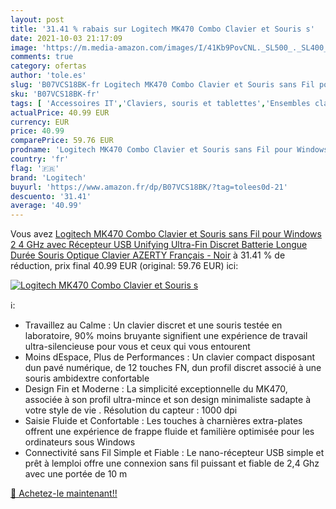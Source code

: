 ```yaml
---
layout: post
title: '31.41 % rabais sur Logitech MK470 Combo Clavier et Souris s'
date: 2021-10-03 21:17:09
image: 'https://m.media-amazon.com/images/I/41Kb9PovCNL._SL500_._SL400_.jpg'
comments: true
category: ofertas
author: 'tole.es'
slug: 'B07VCS18BK-fr Logitech MK470 Combo Clavier et Souris sans Fil pour...'
sku: 'B07VCS18BK-fr'
tags: [ 'Accessoires IT','Claviers, souris et tablettes','Ensembles clavier et souris','Informatique','logitech', ]
actualPrice: 40.99 EUR
currency: EUR
price: 40.99
comparePrice: 59.76 EUR
prodname: 'Logitech MK470 Combo Clavier et Souris sans Fil pour Windows  2 4 GHz avec Récepteur USB Unifying  Ultra-Fin  Discret  Batterie Longue Durée  Souris Optique  Clavier AZERTY Français - Noir'
country: 'fr'
flag: '🇫🇷'
brand: 'Logitech'
buyurl: 'https://www.amazon.fr/dp/B07VCS18BK/?tag=tolees0d-21'
descuento: '31.41'
average: '40.99'
---
```


Vous avez [Logitech MK470 Combo Clavier et Souris sans Fil pour Windows  2 4 GHz avec Récepteur USB Unifying  Ultra-Fin  Discret  Batterie Longue Durée  Souris Optique  Clavier AZERTY Français - Noir](https://www.amazon.fr/dp/B07VCS18BK/?tag=tolees0d-21)  à  31.41 % de réduction, prix final  40.99 EUR (original: 59.76 EUR) ici:

[![Logitech MK470 Combo Clavier et Souris s](https://m.media-amazon.com/images/I/41Kb9PovCNL._SL500_._SL400_.jpg)](https://www.amazon.fr/dp/B07VCS18BK/?tag=tolees0d-21)

ℹ️:

- Travaillez au Calme : Un clavier discret et une souris testée en laboratoire, 90% moins bruyante signifient une expérience de travail ultra-silencieuse pour vous et ceux qui vous entourent
- Moins dEspace, Plus de Performances : Un clavier compact disposant dun pavé numérique, de 12 touches FN, dun profil discret associé à une souris ambidextre confortable
- Design Fin et Moderne : La simplicité exceptionnelle du MK470, associée à son profil ultra-mince et son design minimaliste sadapte à votre style de vie . Résolution du capteur : 1000 dpi
- Saisie Fluide et Confortable : Les touches à charnières extra-plates offrent une expérience de frappe fluide et familière optimisée pour les ordinateurs sous Windows
- Connectivité sans Fil Simple et Fiable : Le nano-récepteur USB simple et prêt à lemploi offre une connexion sans fil puissant et fiable de 2,4 Ghz avec une portée de 10 m

[🛒 Achetez-le maintenant!!](https://www.amazon.fr/dp/B07VCS18BK/?tag=tolees0d-21)
